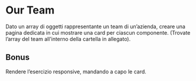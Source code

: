 # Our Team

Dato un array di oggetti rappresentante un team di un’azienda, creare una pagina dedicata in cui mostrare una card per ciascun componente.
(Trovate l’array del team all’interno della cartella in allegato).

## Bonus
Rendere l’esercizio responsive, mandando a capo le card.